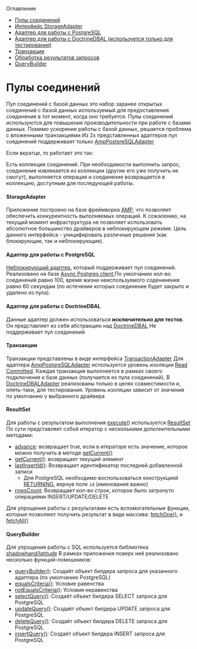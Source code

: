 Оглавление
* [Пулы соединений](https://github.com/mmasiukevich/service-bus/blob/master/doc/storages.md#%D0%9F%D1%83%D0%BB%D1%8B-%D1%81%D0%BE%D0%B5%D0%B4%D0%B8%D0%BD%D0%B5%D0%BD%D0%B8%D0%B9)
* [Интерфейс StorageAdapter](https://github.com/mmasiukevich/service-bus/blob/master/doc/storages.md#storageadapter)
* [Адаптер для работы с PostgreSQL](https://github.com/mmasiukevich/service-bus/blob/master/doc/storages.md#%D0%90%D0%B4%D0%B0%D0%BF%D1%82%D0%B5%D1%80-%D0%B4%D0%BB%D1%8F-%D1%80%D0%B0%D0%B1%D0%BE%D1%82%D1%8B-%D1%81-postgresql)
* [Адаптер для работы с DoctrineDBAL (используется только для тестирования)](https://github.com/mmasiukevich/service-bus/blob/master/doc/storages.md#%D0%90%D0%B4%D0%B0%D0%BF%D1%82%D0%B5%D1%80-%D0%B4%D0%BB%D1%8F-%D1%80%D0%B0%D0%B1%D0%BE%D1%82%D1%8B-%D1%81-doctrinedbal)
* [Транзакции](https://github.com/mmasiukevich/service-bus/blob/master/doc/storages.md#%D0%A2%D1%80%D0%B0%D0%BD%D0%B7%D0%B0%D0%BA%D1%86%D0%B8%D0%B8)
* [Обработка результатов запросов](https://github.com/mmasiukevich/service-bus/blob/master/doc/storages.md#resultset)
* [QueryBuilder](https://github.com/mmasiukevich/service-bus/blob/master/doc/storages.md#querybuilder)

# Пулы соединений

Пул соединений с базой данных это набор заранее открытых соединений с базой данных используемый для предоставления соединения в тот момент, когда оно требуется. Пулы соединений используются для повышения производительности при работе с базами данных.
Помимо ускорения работы с базой данных, решается проблема с вложенными транзакциями
Из 2х представленных адаптеров пул соединений поддерживает только [AmpPostgreSQLAdapter]()

Если вкратце, то работает это так:

Есть коллекция соединений. При необходимости выполнить запрос, соединение извлекается из коллекции (другие его уже получить не смогут), выполняется операция и соединение возвращается в коллекцию, доступным для последующей работы.

#### StorageAdapter
Приложение построено на базе фреймворка [AMP](https://amphp.org/), что позволяет обеспечить конкурентность выполняемых операций. К сожалению, на текущий момент инфраструктура не позволяет использовать абсолютное большинство драйверов в неблокирующем режиме.
Цель данного интерфейса - уницифировать различные решения (как блокирующие, так и неблокирующие).


#### Адаптер для работы с PostgreSQL
[Неблокирующий адаптер](https://github.com/mmasiukevich/service-bus/blob/master/src/Storage/SQL/AmpPostgreSQL/AmpPostgreSQLAdapter.php), который поддерживает пул соединений. Реализовано на базе [Async Postgres client ](https://github.com/amphp/postgres)
По умолчанию кол-во соединений равно 100, время жизни неиспользуемого соденинения равно 60 секундам (по истечении которых соединение будет закрыто и удалено из пула).

#### Адаптер для работы с DoctrineDBAL
Данные адаптер должен использоваться **исключительно для тестов**. Он представляет из себя абстракцию над [DoctrineDBAL](https://github.com/doctrine/dbal)
Не поддерживает пул соединений

#### Транзакции
Транзакции представлены в виде интерфейса [TransactionAdapter](https://github.com/mmasiukevich/service-bus/blob/master/src/Storage/TransactionAdapter.php)
Для адаптера [AmpPostgreSQLAdapter](https://github.com/mmasiukevich/service-bus/blob/master/src/Storage/SQL/AmpPostgreSQL/AmpPostgreSQLAdapter.php) используется уровень изоляции [Read Committed](https://postgrespro.com/docs/postgrespro/9.5/transaction-iso#xact-read-committed). Каждая транзакция выполняется в рамках своего подключения к базе данных (получается из пула соединений). 
В [DoctrineDBALAdapter](https://github.com/mmasiukevich/service-bus/blob/master/src/Storage/SQL/DoctrineDBAL/DoctrineDBALAdapter.php) реализованы только в целях совместимости и, опять-таки, для тестирования. Уровень изоляции зависит от значения по умолчанию у выбранного драйвера

#### ResultSet

Для работы с результатом выполнения [execute()](https://github.com/mmasiukevich/service-bus/blob/master/src/Storage/StorageAdapter.php#L35) используется [ResultSet](https://github.com/mmasiukevich/service-bus/blob/master/src/Storage/ResultSet.php)
По сути представляет собой итератор с несколькими дополнительными методами:

* [advance](https://github.com/mmasiukevich/service-bus/blob/master/src/Storage/ResultSet.php#L37): возвращает true, если в итераторе есть значение, которое можно получить в методе [getCurrent()](https://github.com/mmasiukevich/service-bus/blob/master/src/Storage/ResultSet.php#L46)
* [getCurrent()](https://github.com/mmasiukevich/service-bus/blob/master/src/Storage/ResultSet.php#L46): возвращает текущий элемент
* [lastInsertId()](https://github.com/mmasiukevich/service-bus/blob/master/src/Storage/ResultSet.php#L57): Возвращает идентификатор последней добавленной записи
  * Для PostgreSQL необходимо воспользоваться конструкцией [RETURNING](https://www.postgresql.org/docs/9.1/static/sql-insert.html), вернув поле ```id``` (именования важно)
* [rowsCount](https://github.com/mmasiukevich/service-bus/blob/master/src/Storage/ResultSet.php#L66): Возвращает кол-во строк, которое было затронуто операциями INSERT/UPDATE/DELETE

Для упрощения работы с результатами есть вспомогательные функции, которые позволяют получить результат в виде массива:  [fetchOne()](https://github.com/mmasiukevich/service-bus/blob/master/src/Storage/functions.php#L59), и [fetchAll()](https://github.com/mmasiukevich/service-bus/blob/master/src/Storage/functions.php#L30)

#### QueryBuilder
Для упрощения работы с SQL используется библиотека [shadowhand/latitude](https://github.com/shadowhand/latitude)
В рамках приложения поверх неё реализовано несколько функций-помошников:

* [queryBuilder()](https://github.com/mmasiukevich/service-bus/blob/master/src/Storage/SQL/queryBuilderFunctions.php#L29): Создаёт объект билдера запроса для указанного адаптера (по умолчанию PostgreSQL)
* [equalsCriteria()](https://github.com/mmasiukevich/service-bus/blob/master/src/Storage/SQL/queryBuilderFunctions.php#L42): Условие равенства
* [notEqualsCriteria()](https://github.com/mmasiukevich/service-bus/blob/master/src/Storage/SQL/queryBuilderFunctions.php#L60): Условия неравенства
* [selectQuery()](https://github.com/mmasiukevich/service-bus/blob/master/src/Storage/SQL/queryBuilderFunctions.php#L78): Создаёт объект билдера SELECT запроса для PostgreSQL
* [updateQuery()](https://github.com/mmasiukevich/service-bus/blob/master/src/Storage/SQL/queryBuilderFunctions.php#L91): Создаёт объект билдера UPDATE запроса для PostgreSQL
* [deleteQuery()](https://github.com/mmasiukevich/service-bus/blob/master/src/Storage/SQL/queryBuilderFunctions.php#L103): Создаёт объект билдера DELETE запроса для PostgreSQL
* [insertQuery()](https://github.com/mmasiukevich/service-bus/blob/master/src/Storage/SQL/queryBuilderFunctions.php#L116): Создаёт объект билдера INSERT запроса для PostgreSQL